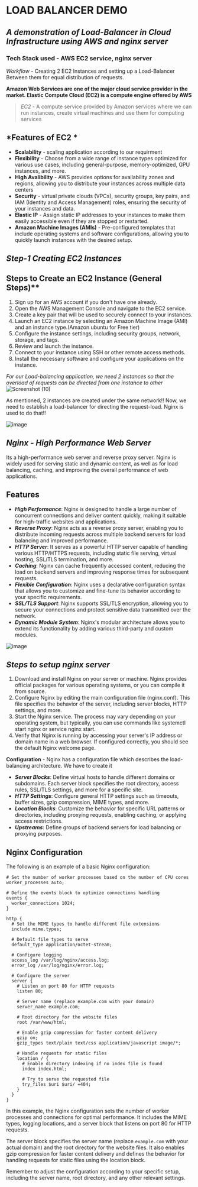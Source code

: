 # **LOAD BALANCER DEMO**
## *A demonstration of Load-Balancer in Cloud Infrastructure using AWS and nginx server*

### Tech Stack used - AWS EC2 service, nginx server

*Workflow* - Creating 2 EC2 Instances and setting up a Load-Balancer Between them for equal distribution of requests.

**Amazon Web Services are one of the major cloud service provider in the market. Elastic Compute Cloud (EC2) is a compute engine offered by AWS**
> *EC2* - A compute service provided by Amazon services where we can run instances, create virtual machines and use them for computing services

## *Features of EC2  *

+  **Scalability** - scaling application according to our requirment
+  **Flexibility** - Choose from a wide range of instance types optimized for various use cases, including general-purpose, memory-optimized, GPU instances, and more.
+  **High Avalibility** - AWS provides options for availability zones and regions, allowing you to distribute your instances across multiple data centers
+  **Security** - virtual private clouds (VPCs), security groups, key pairs, and IAM (Identity and Access Management) roles, ensuring the security of your instances and data.
+ **Elastic IP** - Assign static IP addresses to your instances to make them easily accessible even if they are stopped or restarted.
+ **Amazon Machine Images (AMIs)** - Pre-configured templates that include operating systems and software configurations, allowing you to quickly launch instances with the desired setup.

## *Step-1 Creating EC2 Instances*

## Steps to Create an EC2 Instance (General Steps)**
1. Sign up for an AWS account if you don't have one already.
2. Open the AWS Management Console and navigate to the EC2 service.
3. Create a key pair that will be used to securely connect to your instances.
4. Launch an EC2 instance by selecting an Amazon Machine Image (AMI) and an instance type.(Amazon ubuntu for Free tier)
5. Configure the instance settings, including security groups, network, storage, and tags.
6. Review and launch the instance.
7. Connect to your instance using SSH or other remote access methods.
8. Install the necessary software and configure your applications on the instance.

*For our Load-balancing application, we need 2 instances so that the overload of requests can be directed from one instance to other*
![Screenshot (10)](https://github.com/JyothiKumar03/Cloud-projects/assets/88045362/11edb04b-65df-4b5d-9cac-ddee50744671)

As mentioned, 2 instances are created under the same network!!
Now, we need to establish a load-balancer for directing the request-load. Nginx is used to do that!!

![image](https://github.com/JyothiKumar03/Cloud-projects/assets/88045362/60f55412-d40c-4805-b8df-65eed4039bff)
## *Nginx - High Performance Web Server* 
 Its a high-performance web server and reverse proxy server. Nginx is widely used for serving static and dynamic content, as well as for load balancing, caching, and improving the overall performance of web applications.

## Features 
+  ***High Performance***: Nginx is designed to handle a large number of concurrent connections and deliver content quickly, making it suitable for high-traffic websites and applications.
+  ***Reverse Proxy***: Nginx acts as a reverse proxy server, enabling you to distribute incoming requests across multiple backend servers for load balancing and improved performance.
+  ***HTTP Server***: It serves as a powerful HTTP server capable of handling various HTTP/HTTPS requests, including static file serving, virtual hosting, SSL/TLS termination, and more.
+  ***Caching***: Nginx can cache frequently accessed content, reducing the load on backend servers and improving response times for subsequent requests.
+  ***Flexible Configuration***: Nginx uses a declarative configuration syntax that allows you to customize and fine-tune its behavior according to your specific requirements.
+  ***SSL/TLS Support***: Nginx supports SSL/TLS encryption, allowing you to secure your connections and protect sensitive data transmitted over the network.
+  ***Dynamic Module System***: Nginx's modular architecture allows you to extend its functionality by adding various third-party and custom modules.
  
![image](https://github.com/JyothiKumar03/Cloud-projects/assets/88045362/d3f82f14-9947-46a0-9a1b-ec17406be545)

## *Steps to setup nginx server*
1. Download and install Nginx on your server or machine. Nginx provides official packages for various operating systems, or you can compile it from source.
2. Configure Nginx by editing the main configuration file (nginx.conf). This file specifies the behavior of the server, including server blocks, HTTP settings, and more.
3. Start the Nginx service. The process may vary depending on your operating system, but typically, you can use commands like systemctl start nginx or service nginx start.
4. Verify that Nginx is running by accessing your server's IP address or domain name in a web browser. If configured correctly, you should see the default Nginx welcome page.

**Configuration** - Nginx has a configuration file which describes the load-balancing architecture. We have to create it
+  ***Server Blocks***: Define virtual hosts to handle different domains or subdomains. Each server block specifies the root directory, access rules, SSL/TLS settings, and more for a specific site.
+  ***HTTP Settings***: Configure general HTTP settings such as timeouts, buffer sizes, gzip compression, MIME types, and more.
+  ***Location Blocks***: Customize the behavior for specific URL patterns or directories, including proxying requests, enabling caching, or applying access restrictions.
+  ***Upstreams***: Define groups of backend servers for load balancing or proxying purposes.

 ## Nginx Configuration

The following is an example of a basic Nginx configuration:

```nginx
# Set the number of worker processes based on the number of CPU cores
worker_processes auto;

# Define the events block to optimize connections handling
events {
  worker_connections 1024;
}

http {
  # Set the MIME types to handle different file extensions
  include mime.types;

  # Default file types to serve
  default_type application/octet-stream;

  # Configure logging
  access_log /var/log/nginx/access.log;
  error_log /var/log/nginx/error.log;

  # Configure the server
  server {
    # Listen on port 80 for HTTP requests
    listen 80;

    # Server name (replace example.com with your domain)
    server_name example.com;

    # Root directory for the website files
    root /var/www/html;

    # Enable gzip compression for faster content delivery
    gzip on;
    gzip_types text/plain text/css application/javascript image/*;

    # Handle requests for static files
    location / {
      # Enable directory indexing if no index file is found
      index index.html;

      # Try to serve the requested file
      try_files $uri $uri/ =404;
    }
  }
}
```

In this example, the Nginx configuration sets the number of worker processes and connections for optimal performance. It includes the MIME types, logging locations, and a server block that listens on port 80 for HTTP requests.

The server block specifies the server name (replace `example.com` with your actual domain) and the root directory for the website files. It also enables gzip compression for faster content delivery and defines the behavior for handling requests for static files using the location block.

Remember to adjust the configuration according to your specific setup, including the server name, root directory, and any other relevant settings.
